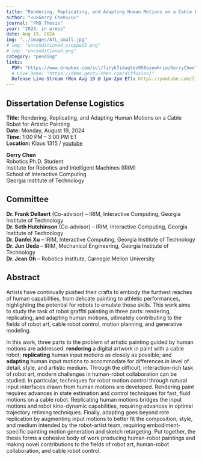 ```yaml
---
title: "Rendering, Replicating, and Adapting Human Motions on a Cable Robot for Artistic Painting"
author: "<u>Gerry Chen</u>"
journal: "PhD Thesis"
year: "2024, in press"
date: Aug 19, 2024
img: "../images/ATL_small.jpg"
# img: "unconditioned_cropped2.png"
# img: "unconditioned.png"
category: "pending"
links:
  PDF: "https://www.dropbox.com/scl/fi/yk7idaqtev950ozewkrio/GerryChenThesis.pdf?rlkey=b645kmgbb9bqpyhel6b80y1do&dl=1"
  # Live Demo: "https://demo.gerry-chen.com/diffusion/"
  Defense Live-Stream (Mon Aug 19 @ 1pm-2pm ET): https://youtube.com/live/A9RHRchK8m4?feature=share
---
```


## Dissertation Defense Logistics

**Title:** Rendering, Replicating, and Adapting Human Motions on a Cable Robot for Artistic Painting  
**Date:** Monday, August 19, 2024  
**Time:** 1:00 PM – 3:00 PM ET  
**Location:** Klaus 1315 / [youtube](https://youtube.com/live/A9RHRchK8m4?feature=share)

**Gerry Chen**  
Robotics Ph.D. Student  
Institute for Robotics and Intelligent Machines (IRIM)  
School of Interactive Computing  
Georgia Institute of Technology

## Committee

**Dr. Frank Dellaert** (Co-advisor) – IRIM, Interactive Computing, Georgia Institute of Technology  
**Dr. Seth Hutchinson** (Co-advisor) – IRIM, Interactive Computing, Georgia Institute of Technology  
**Dr. Danfei Xu** – IRIM, Interactive Computing, Georgia Institute of Technology  
**Dr. Jun Ueda** – IRIM, Mechanical Engineering, Georgia Institute of Technology  
**Dr. Jean Oh** – Robotics Institute, Carnegie Mellon University

## Abstract

Artists have continually pushed their crafts to embody the furthest reaches of human capabilities, from delicate painting to athletic performances, highlighting the potential for robots to emulate these skills. This work aims to study the task of robot graffiti painting in three parts: rendering, replicating, and adapting human motions, ultimately contributing to the fields of robot art, cable robot control, motion planning, and generative modeling.

In this work, three parts to the problem of artistic painting guided by human motions are addressed: **rendering** a digital artwork in paint with a cable robot; **replicating** human input motions as closely as possible; and **adapting** human input motions to accommodate for differences in level of detail, style, and artistic medium. Through the difficult, interaction-rich task of robot art, modern challenges in human-robot collaboration can be studied. In particular, techniques for robot motion control through natural input interfaces drawn from human motions are developed. Rendering paint requires advances in state estimation and control techniques for fast, fluid motions on a cable robot. Replicating human motions bridges the input motions and robot kino-dynamic capabilities, requiring advances in optimal trajectory retiming techniques. Finally, adapting goes beyond rote replication by augmenting input motions to better fit the composition, style, and medium intended by the robot-artist team, requiring embodiment-specific painting motion generation and sketch retargeting. Put together, the thesis forms a cohesive body of work producing human-robot paintings and making novel contributions to the fields of robot art, human-robot collaboration, and cable robot control.

